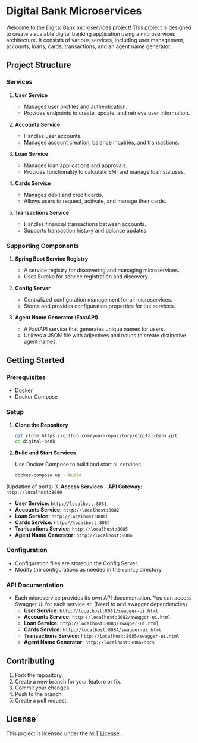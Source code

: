 
# Digital Bank Microservices

Welcome to the Digital Bank microservices project! This project is designed to create a scalable digital banking application using a microservices architecture. It consists of various services, including user management, accounts, loans, cards, transactions, and an agent name generator.

## Project Structure

### Services

1. **User Service**
   - Manages user profiles and authentication.
   - Provides endpoints to create, update, and retrieve user information.

2. **Accounts Service**
   - Handles user accounts.
   - Manages account creation, balance inquiries, and transactions.

3. **Loan Service**
   - Manages loan applications and approvals.
   - Provides functionality to calculate EMI and manage loan statuses.

4. **Cards Service**
   - Manages debit and credit cards.
   - Allows users to request, activate, and manage their cards.

5. **Transactions Service**
   - Handles financial transactions between accounts.
   - Supports transaction history and balance updates.

### Supporting Components

1. **Spring Boot Service Registry**
   - A service registry for discovering and managing microservices.
   - Uses Eureka for service registration and discovery.

2. **Config Server**
   - Centralized configuration management for all microservices.
   - Stores and provides configuration properties for the services.

3. **Agent Name Generator (FastAPI)**
   - A FastAPI service that generates unique names for users.
   - Utilizes a JSON file with adjectives and nouns to create distinctive agent names.

## Getting Started

### Prerequisites

- Docker
- Docker Compose

### Setup

1. **Clone the Repository**

   ```bash
   git clone https://github.com/your-repository/digital-bank.git
   cd digital-bank
   ```

2. **Build and Start Services**

   Use Docker Compose to build and start all services.

   ```bash
   docker-compose up --build
   ```

(Updation of ports)
3. **Access Services**
    - **API Gateway:** `http://localhost:8080`
   - **User Service:** `http://localhost:8081`
   - **Accounts Service:** `http://localhost:8082`
   - **Loan Service:** `http://localhost:8083`
   - **Cards Service:** `http://localhost:8084`
   - **Transactions Service:** `http://localhost:8085`
   - **Agent Name Generator:** `http://localhost:8086`

### Configuration

- Configuration files are stored in the Config Server.
- Modify the configurations as needed in the `config` directory.

### API Documentation

- Each microservice provides its own API documentation. You can access Swagger UI for each service at:
(Need to add swagger dependencies)
  - **User Service:** `http://localhost:8081/swagger-ui.html`
  - **Accounts Service:** `http://localhost:8082/swagger-ui.html`
  - **Loan Service:** `http://localhost:8083/swagger-ui.html`
  - **Cards Service:** `http://localhost:8084/swagger-ui.html`
  - **Transactions Service:** `http://localhost:8085/swagger-ui.html`
  - **Agent Name Generator:** `http://localhost:8086/docs`

## Contributing

1. Fork the repository.
2. Create a new branch for your feature or fix.
3. Commit your changes.
4. Push to the branch.
5. Create a pull request.

## License

This project is licensed under the [MIT License](LICENSE).
